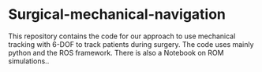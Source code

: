 # Surgical-mechanical-navigation
This repository contains the code for our approach to use mechanical tracking with 6-DOF to track patients during surgery. The code uses mainly python and the ROS framework. There is also a Notebook on ROM simulations..
